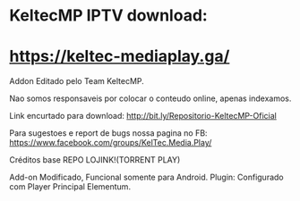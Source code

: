 # KeltecMP IPTV download:
# https://keltec-mediaplay.ga/

Addon Editado pelo Team KeltecMP.

Nao somos responsaveis por colocar o conteudo online, apenas indexamos.

Link encurtado para download: http://bit.ly/Repositorio-KeltecMP-Oficial

Para sugestoes e report de bugs nossa pagina no FB: https://www.facebook.com/groups/KelTec.Media.Play/

Créditos base REPO LOJINK!(TORRENT PLAY)

Add-on Modificado, Funcional somente para Android.
Plugin: Configurado com Player Principal Elementum.
